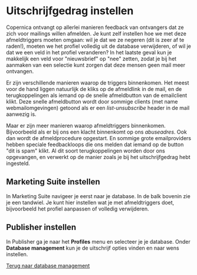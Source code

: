 # Uitschrijfgedrag instellen

Copernica ontvangt op allerlei manieren feedback van ontvangers dat ze zich
voor mailings willen afmelden. Je kunt zelf instellen hoe we met deze
afmeldtriggers moeten omgaan: wil je dat we ze negeren (dit is zeer af te 
raden!), moeten we het profiel volledig uit de database verwijderen, of wil
je dat we een veld in het profiel veranderen? In het laatste geval kun je 
makkelijk een veld voor "nieuwsbrief" op "nee" zetten, zodat je bij het 
aanmaken van een selectie kunt zorgen dat deze mensen geen mail meer ontvangen.

Er zijn verschillende manieren waarop de triggers binnenkomen. Het meest voor
de hand liggen natuurlijk de kliks op de afmeldlink in de mail, en de
terugkoppelingen als iemand op de snelle afmeldbutton van de emailclient 
klikt. Deze snelle afmeldbutton wordt door sommige clients (met name 
webmailomgevingen) getoond als er een *list-unsubscribe* header in de mail
aanwezig is.

Maar er zijn meer manieren waarop afmeldtriggers binnenkomen. Bijvoorbeeld
als er bij ons een klacht binnenkomt op ons *abuseadres*. Ook dan wordt de 
afmeldprocedure opgestart. En sommige grote emailproviders hebben speciale 
feedbackloops die ons melden dat iemand op de button "dit is spam" klikt. Al
dit soort terugkoppelingen worden door ons opgevangen, en verwerkt op de 
manier zoals je bij het uitschrijfgedrag hebt ingesteld.

## Marketing Suite instellen

In Marketing Suite navigeer je eerst naar je database. In de balk bovenin 
zie je een tandwiel. Je kunt hier instellen wat je met afmeldtriggers doet, 
bijvoorbeeld het profiel aanpassen of volledig verwijderen.

## Publisher instellen

In Publisher ga je naar het **Profiles** menu en selecteer je je database. 
Onder **Database management** kun je de uitschrijf opties vinden en naar 
wens instellen.

[Terug naar database management](./database-introduction)
